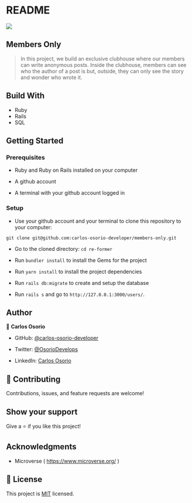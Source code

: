 # README
![](https://img.shields.io/badge/Microverse-blueviolet)

## Members Only

> In this project, we build an exclusive clubhouse where our members can write anonymous posts. Inside the clubhouse, members can see who the author of a post is but, outside, they can only see the story and wonder who wrote it.


## Build With

- Ruby 
- Rails
- SQL

## Getting Started

### Prerequisites

- Ruby and Ruby on Rails installed on your computer

- A github account

- A terminal with your github account logged in

### Setup

- Use your github account and your terminal to clone this repository to your computer:

`git clone git@github.com:carlos-osorio-developer/members-only.git`

- Go to the cloned directory:
`cd re-former`

- Run `bundler install` to install the Gems for the project

- Run `yarn install` to install the project dependencies

- Run `rails db:migrate` to create and setup the database

- Run `rails s` and go to `http://127.0.0.1:3000/users/`.
​

## Author


👤 **Carlos Osorio**

- GitHub: [@carlos-osorio-developer](https://github.com/carlos-osorio-developer)

- Twitter: [@OsorioDevelops](hhttps://twitter.com/@OsorioDevelops)

- LinkedIn: [Carlos Osorio](https://www.linkedin.com/in/carlos-osorio-developer/)
​
## 🤝 Contributing

Contributions, issues, and feature requests are welcome!

## Show your support


Give a ⭐️ if you like this project!


## Acknowledgments

- Microverse ( https://www.microverse.org/ )

## 📝 License

This project is [MIT](./MIT.md) licensed.
